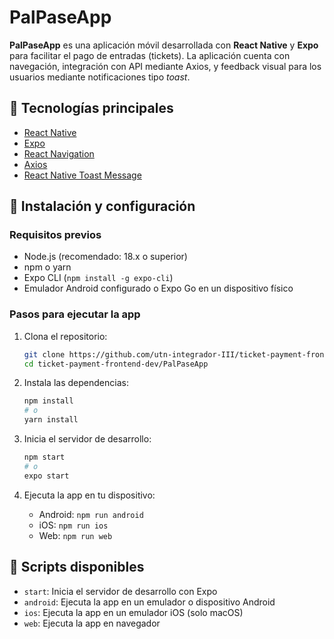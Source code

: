 # PalPaseApp

**PalPaseApp** es una aplicación móvil desarrollada con **React Native** y **Expo** para facilitar el pago de entradas (tickets). La aplicación cuenta con navegación, integración con API mediante Axios, y feedback visual para los usuarios mediante notificaciones tipo *toast*.

## 📱 Tecnologías principales

- [React Native](https://reactnative.dev/)
- [Expo](https://expo.dev/)
- [React Navigation](https://reactnavigation.org/)
- [Axios](https://axios-http.com/)
- [React Native Toast Message](https://github.com/calintamas/react-native-toast-message)

## 🚀 Instalación y configuración

### Requisitos previos

- Node.js (recomendado: 18.x o superior)
- npm o yarn
- Expo CLI (`npm install -g expo-cli`)
- Emulador Android configurado o Expo Go en un dispositivo físico

### Pasos para ejecutar la app

1. Clona el repositorio:

   ```bash
   git clone https://github.com/utn-integrador-III/ticket-payment-frontend.git
   cd ticket-payment-frontend-dev/PalPaseApp
   ```

2. Instala las dependencias:

   ```bash
   npm install
   # o
   yarn install
   ```

3. Inicia el servidor de desarrollo:

   ```bash
   npm start
   # o
   expo start
   ```

4. Ejecuta la app en tu dispositivo:

   - Android: `npm run android`
   - iOS: `npm run ios`
   - Web: `npm run web`

## 🧪 Scripts disponibles

- `start`: Inicia el servidor de desarrollo con Expo
- `android`: Ejecuta la app en un emulador o dispositivo Android
- `ios`: Ejecuta la app en un emulador iOS (solo macOS)
- `web`: Ejecuta la app en navegador
